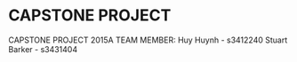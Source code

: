 CAPSTONE PROJECT
==

CAPSTONE PROJECT 2015A
TEAM MEMBER:
Huy Huynh - s3412240
Stuart Barker - s3431404
